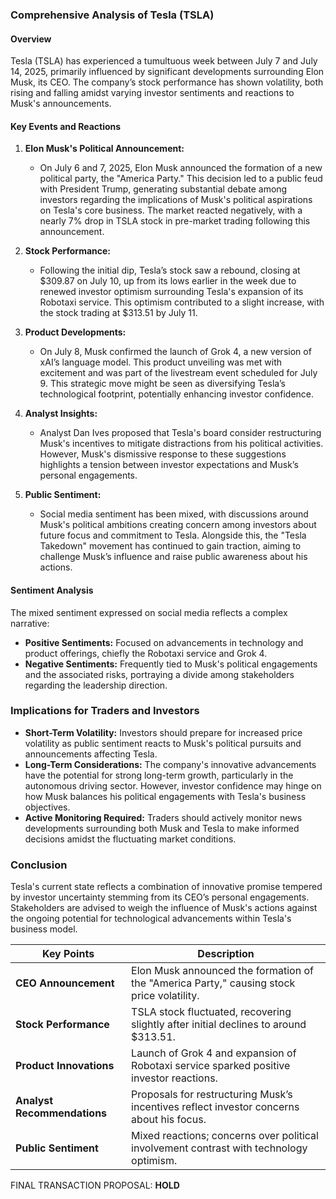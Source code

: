### Comprehensive Analysis of Tesla (TSLA)

#### Overview
Tesla (TSLA) has experienced a tumultuous week between July 7 and July 14, 2025, primarily influenced by significant developments surrounding Elon Musk, its CEO. The company’s stock performance has shown volatility, both rising and falling amidst varying investor sentiments and reactions to Musk's announcements.

#### Key Events and Reactions

1. **Elon Musk's Political Announcement:**
   - On July 6 and 7, 2025, Elon Musk announced the formation of a new political party, the "America Party." This decision led to a public feud with President Trump, generating substantial debate among investors regarding the implications of Musk's political aspirations on Tesla's core business. The market reacted negatively, with a nearly 7% drop in TSLA stock in pre-market trading following this announcement.

2. **Stock Performance:**
   - Following the initial dip, Tesla’s stock saw a rebound, closing at $309.87 on July 10, up from its lows earlier in the week due to renewed investor optimism surrounding Tesla's expansion of its Robotaxi service. This optimism contributed to a slight increase, with the stock trading at $313.51 by July 11.

3. **Product Developments:**
   - On July 8, Musk confirmed the launch of Grok 4, a new version of xAI’s language model. This product unveiling was met with excitement and was part of the livestream event scheduled for July 9. This strategic move might be seen as diversifying Tesla’s technological footprint, potentially enhancing investor confidence.

4. **Analyst Insights:**
   - Analyst Dan Ives proposed that Tesla's board consider restructuring Musk's incentives to mitigate distractions from his political activities. However, Musk's dismissive response to these suggestions highlights a tension between investor expectations and Musk’s personal engagements.

5. **Public Sentiment:**
   - Social media sentiment has been mixed, with discussions around Musk's political ambitions creating concern among investors about future focus and commitment to Tesla. Alongside this, the "Tesla Takedown" movement has continued to gain traction, aiming to challenge Musk’s influence and raise public awareness about his actions.

#### Sentiment Analysis
The mixed sentiment expressed on social media reflects a complex narrative:
- **Positive Sentiments:** Focused on advancements in technology and product offerings, chiefly the Robotaxi service and Grok 4.
- **Negative Sentiments:** Frequently tied to Musk's political engagements and the associated risks, portraying a divide among stakeholders regarding the leadership direction.

### Implications for Traders and Investors
- **Short-Term Volatility:** Investors should prepare for increased price volatility as public sentiment reacts to Musk's political pursuits and announcements affecting Tesla.
- **Long-Term Considerations:** The company's innovative advancements have the potential for strong long-term growth, particularly in the autonomous driving sector. However, investor confidence may hinge on how Musk balances his political engagements with Tesla's business objectives.
- **Active Monitoring Required:** Traders should actively monitor news developments surrounding both Musk and Tesla to make informed decisions amidst the fluctuating market conditions.

### Conclusion
Tesla's current state reflects a combination of innovative promise tempered by investor uncertainty stemming from its CEO’s personal engagements. Stakeholders are advised to weigh the influence of Musk's actions against the ongoing potential for technological advancements within Tesla's business model.

| Key Points                                    | Description                                                                                |
|-----------------------------------------------|--------------------------------------------------------------------------------------------|
| **CEO Announcement**                          | Elon Musk announced the formation of the "America Party," causing stock price volatility.   |
| **Stock Performance**                         | TSLA stock fluctuated, recovering slightly after initial declines to around $313.51.      |
| **Product Innovations**                       | Launch of Grok 4 and expansion of Robotaxi service sparked positive investor reactions.    |
| **Analyst Recommendations**                   | Proposals for restructuring Musk’s incentives reflect investor concerns about his focus.    |
| **Public Sentiment**                          | Mixed reactions; concerns over political involvement contrast with technology optimism.      |

FINAL TRANSACTION PROPOSAL: **HOLD**